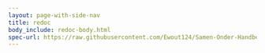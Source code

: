 ```yaml
---
layout: page-with-side-nav
title: redoc
body_include: redoc-body.html
spec-url: https://raw.githubusercontent.com/Ewout124/Samen-Onder-Handbereik/main/specificatie/Verrijking.yaml
---
```

<redoc spec-url='{{ page.spec-url}}'></redoc>
